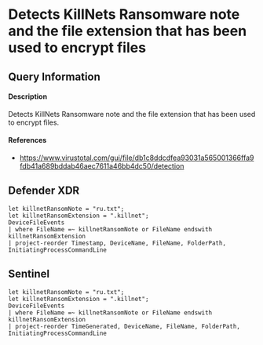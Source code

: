 # Detects KillNets Ransomware note and the file extension that has been used to encrypt files

## Query Information

#### Description
Detects KillNets Ransomware note and the file extension that has been used to encrypt files.

#### References
- https://www.virustotal.com/gui/file/db1c8ddcdfea93031a565001366ffa9fdb41a689bddab46aec7611a46bb4dc50/detection

## Defender XDR
```KQL
let killnetRansomNote = "ru.txt";
let killnetRansomExtension = ".killnet";
DeviceFileEvents
| where FileName =~ killnetRansomNote or FileName endswith killnetRansomExtension
| project-reorder Timestamp, DeviceName, FileName, FolderPath, InitiatingProcessCommandLine
```
## Sentinel
```KQL
let killnetRansomNote = "ru.txt";
let killnetRansomExtension = ".killnet";
DeviceFileEvents
| where FileName =~ killnetRansomNote or FileName endswith killnetRansomExtension
| project-reorder TimeGenerated, DeviceName, FileName, FolderPath, InitiatingProcessCommandLine
```
